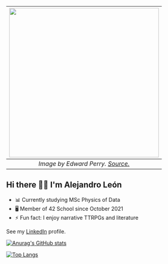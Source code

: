 | <img src="http://www.sc.ehu.es/mathema1/Perry1.jpg" width="400"> |
|:--:| 
| *Image by Edward Perry. [Source.](http://www.sc.ehu.es/mathema1/Alhambra.htm)* |


## Hi there 👋🏻 I'm Alejandro León

- 📊 Currently studying MSc Physics of Data
- 🖥 Member of 42 School since October 2021
- ⚡️ Fun fact: I enjoy narrative TTRPGs and literature

See my [LinkedIn](https://www.linkedin.com/in/alejandro-le%C3%B3n-castell-ba569b21b/) profile.


[![Anurag's GitHub stats](https://github-readme-stats.vercel.app/api?username=ElHuaco&theme=gruvbox&hide_border=true&hide=issues)](https://github.com/anuraghazra/github-readme-stats)

[![Top Langs](https://github-readme-stats.vercel.app/api/top-langs/?username=ElHuaco&theme=gruvbox&hide_border=true&layout=compact&hide=makefile)](https://github.com/anuraghazra/github-readme-stats)
